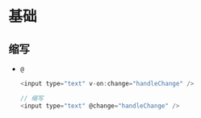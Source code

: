 # 基础

## 缩写

  - `@`

    ```javascript
    <input type="text" v-on:change="handleChange" />

    // 缩写
    <input type="text" @change="handleChange" />

    ```
